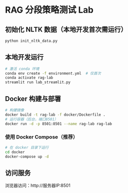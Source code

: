 # RAG 分段策略测试 Lab

## 初始化 NLTK 数据（本地开发首次需运行）
```bash
python init_nltk_data.py
```

## 本地开发运行
```bash
# 激活 conda 环境
conda env create -f environment.yml  # 仅首次
conda activate rag-lab
streamlit run lab_streamlit.py
```

## Docker 构建与部署
```bash
# 构建镜像
docker build -t rag-lab -f docker/Dockerfile .
# 运行容器（后台，端口8501）
docker run -d -p 8501:8501 --name rag-lab rag-lab
```

### 使用 Docker Compose（推荐）
```bash
# 在 docker 目录下运行
cd docker
docker-compose up -d
```

## 访问服务
浏览器访问：http://服务器IP:8501